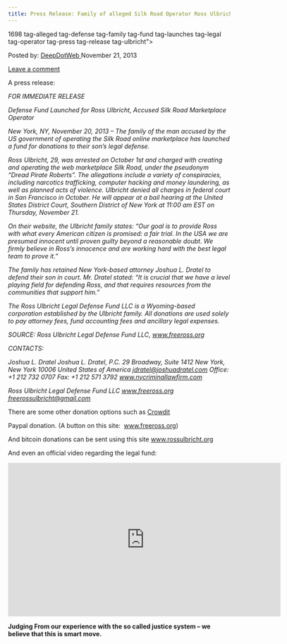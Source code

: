 ```yaml
---
title: Press Release: Family of alleged Silk Road Operator Ross Ulbricht Launches Legal Defense Fund
---
```

1698  tag-alleged tag-defense tag-family tag-fund tag-launches tag-legal tag-operator tag-press tag-release  tag-ulbricht">

<span>Posted by: <a href="https://www.deepdotweb.com/author/admin/" title="">DeepDotWeb </a></span>
<span>November 21, 2013</span>

<span><a href="https://www.deepdotweb.com/2013/11/21/press-release-family-of-alleged-silk-road-operator-ross-ulbricht-launches-legal-defense-fund/#respond">Leave a comment</a></span>


<p>A press release:</p>
<div>
<div>
<p><em>FOR IMMEDIATE RELEASE</em></p>
<p><em>Defense Fund Launched for Ross Ulbricht, Accused Silk Road Marketplace Operator</em></p>
<p><em>New York, NY, November 20, 2013 – The family of the man accused by the US government of operating the Silk Road online marketplace has launched a fund for donations to their son&#8217;s legal defense.</em></p>
<p><em>Ross Ulbricht, 29, was arrested on October 1st and charged with creating and operating the web marketplace Silk Road, under the pseudonym “Dread Pirate Roberts”. The allegations include a variety of conspiracies, including narcotics trafficking, computer hacking and money laundering, as well as planned acts of violence. Ulbricht denied all charges in federal court in San Francisco in October. He will appear at a bail hearing at the United States District Court, Southern District of New York at 11:00 am EST on Thursday, November 21.</em></p>
<p><em>On their website, the Ulbricht family states: “Our goal is to provide Ross with what every American citizen is promised: a fair trial. In the USA we are presumed innocent until proven guilty beyond a reasonable doubt. We firmly believe in Ross’s innocence and are working hard with the best legal team to prove it.”</em></p>
<p><em>The family has retained New York-based attorney Joshua L. Dratel to defend their son in court. Mr. Dratel stated: “It is crucial that we have a level playing field for defending Ross, and that requires resources from the communities that support him.”</em></p>
<p><em>The Ross Ulbricht Legal Defense Fund LLC is a Wyoming-based corporation established by the Ulbricht family. All donations are used solely to pay attorney fees, fund accounting fees and ancillary legal expenses.</em></p>
<p><em>SOURCE: Ross Ulbricht Legal Defense Fund LLC, <a href="http://www.freeross.org">www.freeross.org</a></em></p>
<p><em>CONTACTS:</em></p>
<p><em>Joshua L. Dratel Joshua L. Dratel, P.C. 29 Broadway, Suite 1412 New York, New York 10006 United States of America <a href="mailto:jdratel@joshuadratel.com">jdratel@joshuadratel.com</a> Office: +1 212 732 0707 Fax: +1 212 571 3792 <a href="http://www.nycriminallawfirm.com">www.nycriminallawfirm.com</a></em></p>
<p><em>Ross Ulbricht Legal Defense Fund LLC <a href="http://www.freeross.org">www.freeross.org</a> <a href="mailto:freerossulbricht@gmail.com">freerossulbricht@gmail.com</a></em></p>
<p>There are some other donation options such as <a href="https://www.crowdtilt.com/campaigns/legal-defense-fund-for-ross-ulbricht" target="_blank">Crowdit</a></p>
<p>Paypal donation. (A button on this site:  <a href="http://www.freeross.org/">www.freeross.org</a>)</p>
<p>And bitcoin donations can be sent using this site <a href="http://www.rossulbricht.org" target="_blank">www.rossulbricht.org</a></p>
<p>And even an official video regarding the legal fund:</p>
<p><iframe width="618" height="348" src="http://www.youtube.com/embed/3EyzWwljp7c?feature=oembed" frameborder="0" allowfullscreen></iframe></p>
<p><strong>Judging From our experience with the so called justice system &#8211; we believe that this is smart move.</strong></p>
</div>
</div>
</div>
<span style="display:none"><a href="https://www.deepdotweb.com/tag/alleged/" rel="tag">alleged</a> <a href="https://www.deepdotweb.com/tag/defense/" rel="tag">defense</a> <a href="https://www.deepdotweb.com/tag/family/" rel="tag">family</a> <a href="https://www.deepdotweb.com/tag/fund/" rel="tag">fund</a> <a href="https://www.deepdotweb.com/tag/launches/" rel="tag">launches</a> <a href="https://www.deepdotweb.com/tag/legal/" rel="tag">legal</a> <a href="https://www.deepdotweb.com/tag/operator/" rel="tag">operator</a> <a href="https://www.deepdotweb.com/tag/press/" rel="tag">press</a> <a href="https://www.deepdotweb.com/tag/release/" rel="tag">release</a> <a href="https://www.deepdotweb.com/tag/road/" rel="tag">road</a> <a href="https://www.deepdotweb.com/tag/ross/" rel="tag">ross</a> <a href="https://www.deepdotweb.com/tag/silk/" rel="tag">silk</a> <a href="https://www.deepdotweb.com/tag/ulbricht/" rel="tag">ulbricht</a>

Updated: 2013-11-21